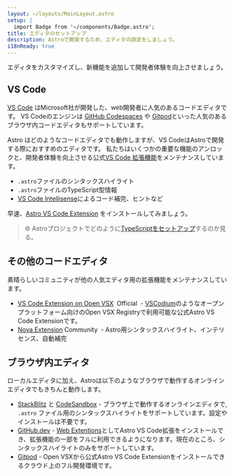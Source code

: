 ```yaml
---
layout: ~/layouts/MainLayout.astro
setup: |
  import Badge from '~/components/Badge.astro';
title: エディタのセットアップ
description: Astroで開発するため、エディタの設定をしましょう。
i18nReady: true
---
```


エディタをカスタマイズし、新機能を追加して開発者体験を向上させましょう。

## VS Code

[VS Code](https://code.visualstudio.com/) はMicrosoft社が開発した、web開発者に人気のあるコードエディタです。 VS Codeのエンジンは [GitHub Codespaces](https://github.com/features/codespaces) や [Gitpod](https://gitpod.io/)といった人気のあるブラウザ内コードエディタもサポートしています。

Astro はどのようなコードエディタでも動作しますが、VS CodeはAstroで開発する際におすすめのエディタです。 私たちはいくつかの重要な機能のアンロックと、開発者体験を向上させる公式[VS
 Code 拡張機能](https://marketplace.visualstudio.com/items?itemName=astro-build.astro-vscode)をメンテナンスしています。

- `.astro`ファイルのシンタックスハイライト
- `.astro`ファイルのTypeScript型情報
- [VS Code Intellisense](https://code.visualstudio.com/docs/editor/intellisense)によるコード補完、ヒントなど

早速、[Astro VS Code Extension](https://marketplace.visualstudio.com/items?itemName=astro-build.astro-vscode) をインストールしてみましょう。


>⚙️ Astroプロジェクトでどのように[TypeScriptをセットアップ](/ja/guides/typescript/)するのか見る。

## その他のコードエディタ

素晴らしいコミュニティが他の人気エディタ用の拡張機能をメンテナンスしています。

- [VS Code Extension on Open VSX](https://open-vsx.org/extension/astro-build/astro-vscode) <span style="margin: 0.25em;"><Badge variant="accent">Official</Badge></span> - [VSCodium](https://vscodium.com/)のようなオープンプラットフォーム向けのOpen VSX Registryで利用可能な公式Astro VS Code Extensionです。
-  [Nova Extension](https://extensions.panic.com/extensions/sciencefidelity/sciencefidelity.astro/)<span style="margin: 0.25em;"><Badge variant="neutral">Community</Badge></span> - Astro用シンタックスハイライト、インテリセンス、自動補完

## ブラウザ内エディタ

ローカルエディタに加え、Astroは以下のようなブラウザで動作するオンラインエディタでもきちんと動作します。

- [StackBlitz](https://stackblitz.com/) と [CodeSandbox](https://codesandbox.io/) - ブラウザ上で動作するオンラインエディタで, `.astro` ファイル用のシンタックスハイライトをサポートしています。設定やインストールは不要です。
- [GitHub.dev](https://github.dev/) - [Web Extentions](https://code.visualstudio.com/api/extension-guides/web-extensions)としてAstro VS Code拡張をインストールでき、拡張機能の一部をフルに利用できるようになります。現在のところ、シンタックスハイライトのみをサポートしています。
- [Gitpod](https://gitpod.io/) - Open VSXから公式Astro VS Code Extensionをインストールできるクラウド上のフル開発環境です。
